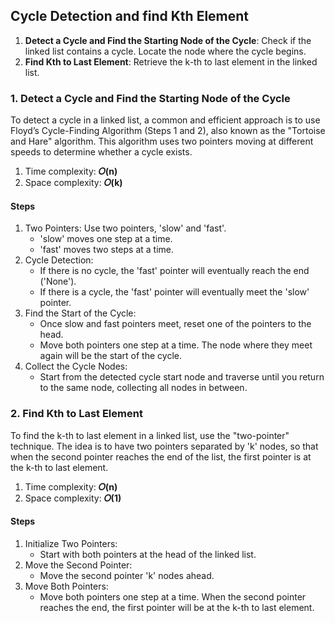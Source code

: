 ## Cycle Detection and find Kth Element
1. <b>Detect a Cycle and Find the Starting Node of the Cycle</b>: Check if the linked list contains a cycle. Locate the node where the cycle begins.
2. <b>Find Kth to Last Element</b>: Retrieve the k-th to last element in the linked list.


### 1. Detect a Cycle and Find the Starting Node of the Cycle
To detect a cycle in a linked list, a common and efficient approach is to use Floyd’s Cycle-Finding Algorithm (Steps 1 and 2), also known as the "Tortoise and Hare" algorithm. This algorithm uses two pointers moving at different speeds to determine whether a cycle exists.

1. Time complexity: <b>𝑂(n)</b>
2. Space complexity: <b>𝑂(k)</b>

#### Steps
1. Two Pointers: Use two pointers, 'slow' and 'fast'.
   - 'slow' moves one step at a time.
   - 'fast' moves two steps at a time.
2. Cycle Detection:
   - If there is no cycle, the 'fast' pointer will eventually reach the end ('None').
   - If there is a cycle, the 'fast' pointer will eventually meet the 'slow' pointer.
3. Find the Start of the Cycle:
   - Once slow and fast pointers meet, reset one of the pointers to the head.
   - Move both pointers one step at a time. The node where they meet again will be the start of the cycle.
4. Collect the Cycle Nodes:
   - Start from the detected cycle start node and traverse until you return to the same node, collecting all nodes in between.


### 2. Find Kth to Last Element
To find the k-th to last element in a linked list, use the "two-pointer" technique. The idea is to have two pointers separated by 'k' nodes, so that when the second pointer reaches the end of the list, the first pointer is at the k-th to last element.

1. Time complexity: <b>𝑂(n)</b>
2. Space complexity: <b>𝑂(1)</b>

#### Steps
1. Initialize Two Pointers:
   - Start with both pointers at the head of the linked list.
2. Move the Second Pointer:
   - Move the second pointer 'k' nodes ahead.
3. Move Both Pointers:
   - Move both pointers one step at a time. When the second pointer reaches the end, the first pointer will be at the k-th to last element.
